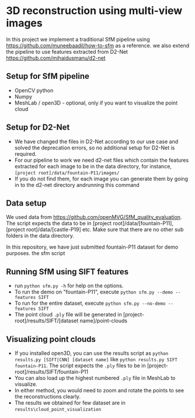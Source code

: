 # 3D reconstruction using multi-view images

In this project we implement a traditional SfM pipeline using https://github.com/muneebaadil/how-to-sfm as a reference. 
we also extend the pipeline to use features extracted from D2-Net https://github.com/mihaidusmanu/d2-net

Setup for SfM pipeline
---------------

- OpenCV python
- Numpy
- MeshLab / open3D - optional, only if you want to visualize the point cloud

Setup for D2-Net
----------

- We have changed the files in D2-Net according to our use case and solved the deprecation errors, so no additional setup for D2-Net is required.
- For our pipeline to work we need d2-net files which contain the features extracted for each image to be in the data directory, for instance, `[project root]/data/fountain-P11/images/`
- If you do not find them, for each image you can generate them by going in to the d2-net directory andrunning this command

Data setup
----------
We used data from https://github.com/openMVG/SfM_quality_evaluation.
The script expects the data to be in [project root]/data/[fountain-P11], [project root]/data/[castle-P19] etc. 
Make sure that there are no other sub folders in the data directory.

In this repository, we have just submitted fountain-P11 dataset for demo purposes. the sfm script

Running SfM using SIFT features
-------------------------------

- run `python sfm.py -h` for help on the options.
- To run the demo on "fountain-P11", execute `python sfm.py --demo --features SIFT`
- To run for the entire dataset, execute `python sfm.py --no-demo --features SIFT`
- The point cloud `.ply` file will be generated in [project-root]/results/SIFT/[dataset name]/point-clouds

Visualizing point clouds
------------------------

- If you installed open3D, you can use the results script as  `python results.py [SIFT|CNN] [dataset name]` like `python results.py SIFT fountain-P11`. The script expects the `.ply` files to be in [project-root]/results/SIFT/fountain-P11
- You can also load up the highest numbered `.ply` file in MeshLab to visualize.
- In either method, you would need to zoom and rotate the points to see the reconstructions clearly.
- The results we obtained for few dataset are in `results\cloud_point_visualization`


